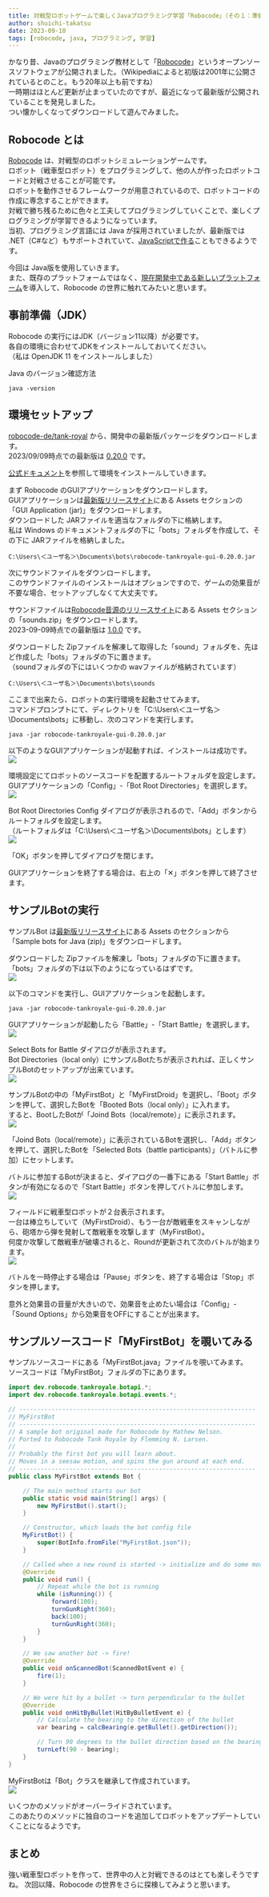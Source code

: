 ```yaml
---
title: 対戦型ロボットゲームで楽しくJavaプログラミング学習「Robocode」（その１：準備編）
author: shuichi-takatsu
date: 2023-09-10
tags: [robocode, java, プログラミング, 学習]
---
```


かなり昔、Javaのプログラミング教材として「[Robocode](https://robocode.sourceforge.io/)」というオープンソースソフトウェアが公開されました。（Wikipediaによると初版は2001年に公開されているとのこと。もう20年以上も前ですね）  
一時期はほとんど更新が止まっていたのですが、最近になって最新版が公開されていることを発見しました。  
つい懐かしくなってダウンロードして遊んでみました。

## Robocode とは

[Robocode](https://robocode.sourceforge.io/) は、対戦型のロボットシミュレーションゲームです。  
ロボット（戦車型ロボット）をプログラミングして、他の人が作ったロボットコードと対戦させることが可能です。  
ロボットを動作させるフレームワークが用意されているので、ロボットコードの作成に専念することができます。  
対戦で勝ち残るために色々と工夫してプログラミングしていくことで、楽しくプログラミングが学習できるようになっています。  
当初、プログラミング言語には Java が採用されていましたが、最新版では .NET（C#など）もサポートされていて、[JavaScriptで作る](https://qiita.com/abemaki29/items/84e3ac3d797ea5a6b263)こともできるようです。

今回は Java版を使用していきます。  
また、既存のプラットフォームではなく、[現在開発中である新しいプラットフォーム](https://github.com/robocode-dev/tank-royale)を導入して、Robocode の世界に触れてみたいと思います。

## 事前準備（JDK）

Robocode の実行にはJDK（バージョン11以降）が必要です。  
各自の環境に合わせてJDKをインストールしておいてください。  
（私は OpenJDK 11 をインストールしました）

Java のバージョン確認方法
```shell
java -version
```

## 環境セットアップ

[robocode-de/tank-royal](https://github.com/robocode-dev/tank-royale) から、開発中の最新版パッケージをダウンロードします。  
2023/09/09時点での最新版は [0.20.0](https://github.com/robocode-dev/tank-royale/releases/tag/v0.20.0) です。

[公式ドキュメント](https://robocode-dev.github.io/tank-royale/articles/installation.html)を参照して環境をインストールしていきます。  

まず Robocode のGUIアプリケーションをダウンロードします。  
GUIアプリケーションは[最新版リリースサイト](https://github.com/robocode-dev/tank-royale/releases/latest)にある Assets セクションの「GUI Application (jar)」をダウンロードします。  
ダウンロードした JARファイルを適当なフォルダの下に格納します。  
私は Windows のドキュメントフォルダの下に「bots」フォルダを作成して、その下に JARファイルを格納しました。

```shell
C:\Users\＜ユーザ名＞\Documents\bots\robocode-tankroyale-gui-0.20.0.jar
```

次にサウンドファイルをダウンロードします。  
このサウンドファイルのインストールはオプションですので、ゲームの効果音が不要な場合、セットアップしなくて大丈夫です。  

サウンドファイルは[Robocode音源のリリースサイト](https://github.com/robocode-dev/sounds/releases/latest)にある Assets セクションの「sounds.zip」をダウンロードします。  
2023-09-09時点での最新版は [1.0.0](https://github.com/robocode-dev/sounds/releases/tag/v1.0.0) です。 

ダウンロードした Zipファイルを解凍して取得した「sound」フォルダを、先ほど作成した「bots」フォルダの下に置きます。  
（soundフォルダの下にはいくつかの wavファイルが格納されています）  
```shell
C:\Users\＜ユーザ名＞\Documents\bots\sounds
```

ここまで出来たら、ロボットの実行環境を起動させてみます。  
コマンドプロンプトにて、ディレクトリを「C:\Users\＜ユーザ名＞\Documents\bots」に移動し、次のコマンドを実行します。  
```shell
java -jar robocode-tankroyale-gui-0.20.0.jar
```

以下のようなGUIアプリケーションが起動すれば、インストールは成功です。  
![](https://gyazo.com/c959c8652c3d28af1a4abb671605b86e.png)

環境設定にてロボットのソースコードを配置するルートフォルダを設定します。  
GUIアプリケーションの「Config」-「Bot Root Directories」を選択します。  
![](https://gyazo.com/2f396481a46f3e7192e6d8223248d8ce.png)

Bot Root Directories Config ダイアログが表示されるので、「Add」ボタンからルートフォルダを設定します。  
（ルートフォルダは「C:\Users\＜ユーザ名＞\Documents\bots」とします）  
![](https://gyazo.com/52b01966a04ea333d5c9c45124cfe220.png)

「OK」ボタンを押してダイアログを閉じます。  

GUIアプリケーションを終了する場合は、右上の「✕」ボタンを押して終了させます。

## サンプルBotの実行

サンプルBot は[最新版リリースサイト](https://github.com/robocode-dev/tank-royale/releases/latest)にある Assets のセクションから「Sample bots for Java (zip)」をダウンロードします。

ダウンロードした Zipファイルを解凍し「bots」フォルダの下に置きます。  
「bots」フォルダの下は以下のようになっているはずです。  
![](https://gyazo.com/d67cafaf40c1a79e06020be49b4b7766.png)

以下のコマンドを実行し、GUIアプリケーションを起動します。

```shell
java -jar robocode-tankroyale-gui-0.20.0.jar
```

GUIアプリケーションが起動したら「Battle」-「Start Battle」を選択します。  
![](https://gyazo.com/4d42a880009f0d3931466652c104a697.png)

Select Bots for Battle ダイアログが表示されます。  
Bot Directories（local only）にサンプルBotたちが表示されれば、正しくサンプルBotのセットアップが出来ています。  
![](https://gyazo.com/83fcc3a087ffad18cee4207a6278937f.png)

サンプルBotの中の「MyFirstBot」と「MyFirstDroid」を選択し、「Boot」ボタンを押して、選択したBotを「Booted Bots（local only）」に入れます。  
すると、BootしたBotが「Joind Bots（local/remote）」に表示されます。  
![](https://gyazo.com/4efafcfeadae88d69b57b9a4c7a1349f.png)

「Joind Bots（local/remote）」に表示されているBotを選択し、「Add」ボタンを押して、選択したBotを「Selected Bots（battle participants）」（バトルに参加）にセットします。  

バトルに参加するBotが決まると、ダイアログの一番下にある「Start Battle」ボタンが有効になるので「Start Battle」ボタンを押してバトルに参加します。  
![](https://gyazo.com/1b50311b9c09063c03de78cc15c3af8c.png)

フィールドに戦車型ロボットが２台表示されます。  
一台は棒立ちしていて（MyFirstDroid）、もう一台が敵戦車をスキャンしながら、砲塔から弾を発射して敵戦車を攻撃します（MyFirstBot）。  
何度か攻撃して敵戦車が破壊されると、Roundが更新されて次のバトルが始まります。  
![](https://gyazo.com/2d0ffecfac085afd061c33099f7ae0b9.png)

バトルを一時停止する場合は「Pause」ボタンを、終了する場合は「Stop」ボタンを押します。

意外と効果音の音量が大きいので、効果音を止めたい場合は「Config」-「Sound Options」から効果音をOFFにすることが出来ます。

## サンプルソースコード「MyFirstBot」を覗いてみる

サンプルソースコードにある「MyFirstBot.java」ファイルを覗いてみます。  
ソースコードは「MyFirstBot」フォルダの下にあります。  

```java
import dev.robocode.tankroyale.botapi.*;
import dev.robocode.tankroyale.botapi.events.*;

// ------------------------------------------------------------------
// MyFirstBot
// ------------------------------------------------------------------
// A sample bot original made for Robocode by Mathew Nelson.
// Ported to Robocode Tank Royale by Flemming N. Larsen.
//
// Probably the first bot you will learn about.
// Moves in a seesaw motion, and spins the gun around at each end.
// ------------------------------------------------------------------
public class MyFirstBot extends Bot {

    // The main method starts our bot
    public static void main(String[] args) {
        new MyFirstBot().start();
    }

    // Constructor, which loads the bot config file
    MyFirstBot() {
        super(BotInfo.fromFile("MyFirstBot.json"));
    }

    // Called when a new round is started -> initialize and do some movement
    @Override
    public void run() {
        // Repeat while the bot is running
        while (isRunning()) {
            forward(100);
            turnGunRight(360);
            back(100);
            turnGunRight(360);
        }
    }

    // We saw another bot -> fire!
    @Override
    public void onScannedBot(ScannedBotEvent e) {
        fire(1);
    }

    // We were hit by a bullet -> turn perpendicular to the bullet
    @Override
    public void onHitByBullet(HitByBulletEvent e) {
        // Calculate the bearing to the direction of the bullet
        var bearing = calcBearing(e.getBullet().getDirection());

        // Turn 90 degrees to the bullet direction based on the bearing
        turnLeft(90 - bearing);
    }
}
```

MyFirstBotは「Bot」クラスを継承して作成されています。  
![](https://gyazo.com/c0878a7aad24317155a7a5934ba748e1.png)

いくつかのメソッドがオーバーライドされています。  
このあたりのメソッドに独自のコードを追加してロボットをアップデートしていくことになるようです。

## まとめ

強い戦車型ロボットを作って、世界中の人と対戦できるのはとても楽しそうですね。
次回以降、Robocode の世界をさらに探検してみようと思います。
